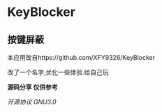 # KeyBlocker
## 按键屏蔽
本应用改自https://github.com/XFY9326/KeyBlocker

改了一个名字,优化一些体验.给自己玩
  
**源码分享 仅供参考**
  
*开源协议 GNU3.0*